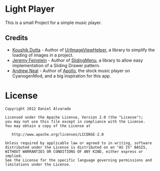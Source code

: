 Light Player
============

This is a small Project for a simple music player.

Credits
-------

 * [Koushik Dutta][1] - Author of [UrlImageViewHelper][2], a library to simplify the loading of images in a project. 
 * [Jeremy Feinstein][3] - Author of [SlidingMenu][4], a library to allow easy implementation of a Sliding Drawer pattern. 
 * [Andrew Neal][5] - Author of [Apollo][6], the stock music player on CyanogenMod, and a big inspiration for this app. 


License
=======

    Copyright 2012 Daniel Alvarado

    Licensed under the Apache License, Version 2.0 (the "License");
    you may not use this file except in compliance with the License.
    You may obtain a copy of the License at

       http://www.apache.org/licenses/LICENSE-2.0

    Unless required by applicable law or agreed to in writing, software
    distributed under the License is distributed on an "AS IS" BASIS,
    WITHOUT WARRANTIES OR CONDITIONS OF ANY KIND, either express or implied.
    See the License for the specific language governing permissions and
    limitations under the License.






 [1]: https://github.com/koush
 [2]: https://github.com/koush/UrlImageViewHelper
 [3]: https://github.com/jfeinstein10
 [4]: https://github.com/jfeinstein10/SlidingMenu
 [5]: https://github.com/adneal
 [6]: https://github.com/CyanogenMod/android_packages_apps_Apollo